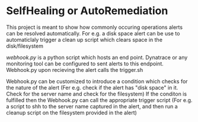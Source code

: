 # SelfHealing or AutoRemediation 

This project is meant to show how commonly occuring operations alerts can be resolved automatically. For e.g. a disk space alert can be use to automaticlaly trigger a clean up script which clears space in the disk/filesystem

_webhook.py_ is a python script which hosts an end point. Dynatrace or any monitoring tool can be configured to sent alerts to this endpoint. Webhook.py upon recieving the alert  calls the trigger.sh

Webhook.py can be customized to introduce a condition which checks for the nature of the alert (Fer e.g. check if the alert has "disk space" in it. Check for the server name and check for the filesystem)
If the conditon is fulfilled then the Webhook.py can call the appropriate trigger script (For e.g. a script to shh to the server name captured in the alert, and then run a cleanup script on the filesystem provided in the alert)
